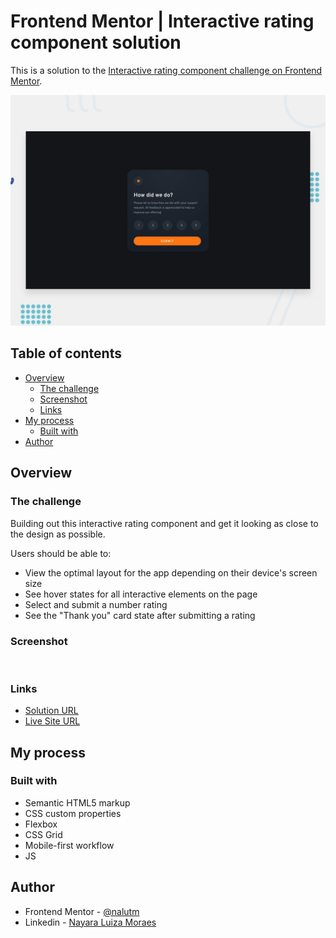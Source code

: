 # Frontend Mentor | Interactive rating component solution

This is a solution to the [Interactive rating component challenge on Frontend Mentor](https://www.frontendmentor.io/challenges/interactive-rating-component-koxpeBUmI).

![Design preview for the Interactive rating component coding challenge](./design/desktop-preview.jpg)

## Table of contents

- [Overview](#overview)
  - [The challenge](#the-challenge)
  - [Screenshot](#screenshot)
  - [Links](#links)
- [My process](#my-process)
  - [Built with](#built-with)
- [Author](#author)

## Overview

### The challenge

Building out this interactive rating component and get it looking as close to the design as possible.

Users should be able to:

- View the optimal layout for the app depending on their device's screen size
- See hover states for all interactive elements on the page
- Select and submit a number rating
- See the "Thank you" card state after submitting a rating

### Screenshot

![]()

### Links

- [Solution URL]()
- [Live Site URL]()

## My process

### Built with

- Semantic HTML5 markup
- CSS custom properties
- Flexbox
- CSS Grid
- Mobile-first workflow
- JS 


## Author

- Frontend Mentor - [@nalutm](https://www.frontendmentor.io/profile/nalutm)
- Linkedin - [Nayara Luiza Moraes](https://www.linkedin.com/in/nayara-luiza-moraes-9a9382b5/)

<!-- 

  - [Interactive rating component solution](#interactive-rating-component-solution)
    - [Screenshot](#screenshot-4)
    - [Links](#links-4)

### NFT preview card component solution

This is a solution to the [NFT preview card component challenge on Frontend Mentor](https://www.frontendmentor.io/challenges/nft-preview-card-component-SbdUL_w0U). 

Users should be able to:

- View the optimal layout depending on their device's screen size
- See hover states for interactive elements

#### Screenshot

<div align="center">
  <img src="./ntf-preview-card-component/design/screenshot.png" alt="Screenshot solution design mobile">
  <img src="./ntf-preview-card-component/design/screenshot-active.png" alt="Screenshot solution design mobile active">
</div>

#### Links

- [Code URL](https://github.com/nalutm/frontend-mentor-challenge/tree/main/ntf-preview-card-component)
- [Live Site URL](https://whimsical-gumption-997c42.netlify.app/) -->